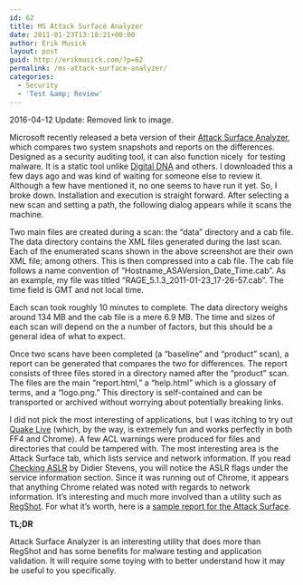 ```yaml
---
id: 62
title: MS Attack Surface Analyzer
date: 2011-01-23T13:18:21+00:00
author: Erik Musick
layout: post
guid: http://erikmusick.com/?p=62
permalink: /ms-attack-surface-analyzer/
categories:
  - Security
  - 'Test &amp; Review'
---
```

2016-04-12 Update: Removed link to image.

Microsoft recently released a beta version of their [Attack Surface Analyzer](http://www.microsoft.com/downloads/en/details.aspx?FamilyID=1283b765-f57d-4ebb-8f0a-c49c746b44b9 "Download page for Attack Surface Analyzer, analytical and comparison tool"), which compares two system snapshots and reports on the differences. Designed as a security auditing tool, it can also function nicely  for testing malware. It is a static tool unlike [Digital DNA](https://www.hbgary.com/products-services/digital-dna/ "Homepage for Digital DNA, an anomaly detection monitor  ") and others. I downloaded this a few days ago and was kind of waiting for someone else to review it. Although a few have mentioned it, no one seems to have run it yet. So, I broke down. Installation and execution is straight forward. After selecting a new scan and setting a path, the following dialog appears while it scans the machine.

Two main files are created during a scan: the &#8220;data&#8221; directory and a cab file. The data directory contains the XML files generated during the last scan. Each of the enumerated scans shown in the above screenshot are their own XML file; among others. This is then compressed into a cab file. The cab file follows a name convention of &#8220;Hostname\_ASAVersion\_Date\_Time.cab&#8221;. As an example, my file was titled &#8220;RAGE\_5.1.3\_2011-01-23\_17-26-57.cab&#8221;. The time field is GMT and not local time.

Each scan took roughly 10 minutes to complete. The data directory weighs around 134 MB and the cab file is a mere 6.9 MB. The time and sizes of each scan will depend on the a number of factors, but this should be a general idea of what to expect.

Once two scans have been completed (a &#8220;baseline&#8221; and &#8220;product&#8221; scan), a report can be generated that compares the two for differences. The report consists of three files stored in a directory named after the &#8220;product&#8221; scan. The files are the main &#8220;report.html,&#8221; a &#8220;help.html&#8221; which is a glossary of terms, and a &#8220;logo.png.&#8221; This directory is self-contained and can be transported or archived without worrying about potentially breaking links.

I did not pick the most interesting of applications, but I was itching to try out [Quake Live](http://www.quakelive.com/ "Homepage for Quake Live, Quake 3 Arena for your browser") (which, by the way, is extremely fun and works perfectly in both FF4 and Chrome). A few ACL warnings were produced for files and directories that could be tampered with. The most interesting area is the Attack Surface tab, which lists service and network information. If you read [Checking ASLR](http://blog.didierstevens.com/2011/01/18/quickpost-checking-aslr/ "How to check ASLR for services and applications in Windows 7") by Didier Stevens, you will notice the ASLR flags under the service information section. Since it was running out of Chrome, it appears that anything Chrome related was noted with regards to network information. It&#8217;s interesting and much more involved than a utility such as [RegShot](http://sourceforge.net/projects/regshot/ "Homepage for RegShot, a registry snapshot and comparison utility"). For what it&#8217;s worth, here is a [sample report for the Attack Surface](/content/img/MS_ASA.png "Attack Surface Analyzer sample report").

**TL;DR**

Attack Surface Analyzer is an interesting utility that does more than RegShot and has some benefits for malware testing and application validation. It will require some toying with to better understand how it may be useful to you specifically.
